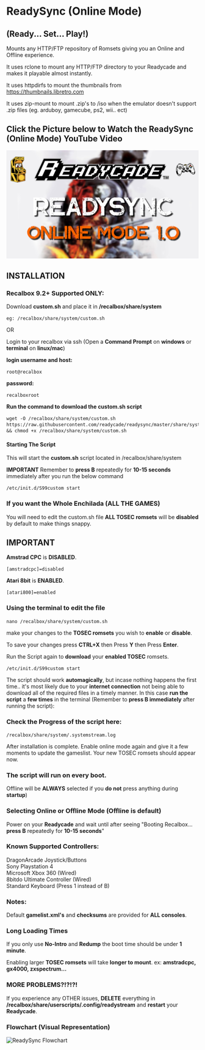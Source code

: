 

# ReadySync (Online Mode)
## (Ready... Set... Play!)

Mounts any HTTP/FTP repository of Romsets giving you an Online and Offline experience.

It uses rclone to mount any HTTP/FTP directory to your Readycade and makes it playable almost instantly.

It uses httpdirfs to mount the thumbnails from https://thumbnails.libretro.com

It uses zip-mount to mount .zip's to /iso when the emulator doesn't support .zip files (eg. arduboy, gamecube, ps2, wii.. ect)

## Click the Picture below to Watch the ReadySync (Online Mode) YouTube Video
[![ReadySync](ReadySync.jpg)](https://www.youtube.com/watch?v=6dR_I5IsSRE)


## INSTALLATION

### Recalbox 9.2+ Supported ONLY:

Download **custom.sh** and place it in **/recalbox/share/system**
```
eg: /recalbox/share/system/custom.sh
```
OR

Login to your recalbox via ssh (Open a **Command Prompt** on **windows** or **terminal** on **linux/mac**)

**login username and host:**
```
root@recalbox
```
**password:**
```
recalboxroot
```
**Run the command to download the custom.sh script**
```
wget -O /recalbox/share/system/custom.sh https://raw.githubusercontent.com/readycade/readysync/master/share/system/custom.sh && chmod +x /recalbox/share/system/custom.sh
```

#### Starting The Script
This will start the **custom.sh** script located in /recalbox/share/system

**IMPORTANT** Remember to **press B** repeatedly for **10-15 seconds** immediately after you run the below command

```
/etc/init.d/S99custom start
```

### If you want the Whole Enchilada (ALL THE GAMES)
You will need to edit the custom.sh file
**ALL TOSEC romsets** will be **disabled** by default to make things snappy.

## IMPORTANT

**Amstrad CPC** is **DISABLED**.
```
[amstradcpc]=disabled
```
**Atari 8bit** is **ENABLED**.
```
[atari800]=enabled
```

### Using the terminal to edit the file
```
nano /recalbox/share/system/custom.sh
```

make your changes to the **TOSEC romsets** you wish to **enable** or **disable**.

To save your changes press **CTRL+X** then Press **Y** then Press **Enter**.

Run the Script again to **download** your **enabled TOSEC** romsets.

```
/etc/init.d/S99custom start
```

The script should work **automagically**, but incase nothing happens the first time.. it's most likely due to your **internet connection** not being able to download all of the required files in a timely manner. In this case **run the script** a **few times** in the terminal (Remember to **press B immediately** after running the script):

### Check the Progress of the script here:

```
/recalbox/share/system/.systemstream.log
```

After installation is complete. Enable online mode again and give it a few moments to update the gameslist.
Your new TOSEC romsets should appear now.

### The script will run on **every boot**.
Offline will be **ALWAYS** selected if you **do not** press anything during **startup**)

### Selecting Online or Offline Mode (**Offline** is default)
Power on your **Readycade** and wait until after seeing "Booting Recalbox... **press B** repeatedly for **10-15 seconds**"

### Known Supported Controllers:
DragonArcade Joystick/Buttons<br>
Sony Playstation 4<br>
Microsoft Xbox 360 (Wired)<br>
8bitdo Ultimate Controller (Wired)<br>
Standard Keyboard (Press 1 instead of B)<br>

### Notes:
Default **gamelist.xml's** and **checksums** are provided for **ALL consoles**.

### Long Loading Times
If you only use **No-Intro** and **Redump** the boot time should be under **1 minute**.

Enabling larger **TOSEC romsets** will take **longer to mount**. ex: **amstradcpc, gx4000, zxspectrum...**

### MORE PROBLEMS?!?!?!
If you experience any OTHER issues, **DELETE** everything in **/recalbox/share/userscripts/.config/readystream** and **restart** your **Readycade**.

### Flowchart (Visual Representation)
![ReadySync Flowchart](https://github.com/readycade/readysync/blob/master/ReadySync-FLOWCHART2.png)
